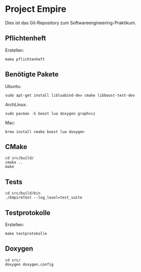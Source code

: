 Project Empire
==============

Dies ist das Git-Repository zum Softwareengineering-Praktikum.

Pflichtenheft
-------------

Erstellen:

	make pflichtenheft

Benötigte Pakete
----------------

Ubuntu:

    sudo apt-get install libluabind-dev cmake libboost-test-dev

ArchLinux:

    sudo pacman -S boost lua doxygen graphviz

Mac:

    brew install cmake boost lua doxygen

CMake
-----

	cd src/build/
	cmake ..
	make

Tests
-----

	cd src/build/bin
	./EmpireTest --log_level=test_suite

Testprotokolle
-------------

Erstellen:

	make testprotokolle

Doxygen
-------

	cd src/
	doxygen doxygen.config

